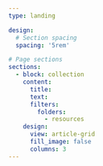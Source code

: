```yaml
---
type: landing

design:
  # Section spacing
  spacing: '5rem'

# Page sections
sections:
  - block: collection
    content:
      title:
      text:
      filters:
        folders:
          - resources
    design:
      view: article-grid
      fill_image: false
      columns: 3
---
```


<br>